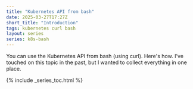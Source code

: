 ```yaml
---
title: "Kubernetes API from bash"
date: 2025-03-27T17:27Z
short_title: "Introduction"
tags: kubernetes curl bash
layout: series
series: k8s-bash
---
```


You can use the Kubernetes API from bash (using curl). Here's how. I've touched on this topic in the past, but I wanted
to collect everything in one place.

{% include _series_toc.html %}
